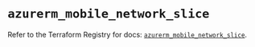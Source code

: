 # `azurerm_mobile_network_slice`

Refer to the Terraform Registry for docs: [`azurerm_mobile_network_slice`](https://registry.terraform.io/providers/hashicorp/azurerm/4.0.1/docs/resources/mobile_network_slice).
